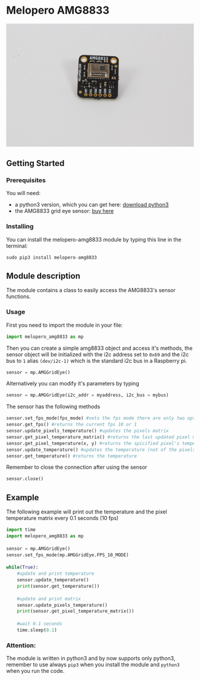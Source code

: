 # Melopero AMG8833
![melopero logo](images/sensor.jpg?raw=true)

## Getting Started
### Prerequisites
You will need:
- a python3 version, which you can get here: [download python3](https://www.python.org/downloads/)
- the AMG8833 grid eye sensor: [buy here](https://www.melopero.com/en/shop/sensori/melopero-amg8833-grid-eye-ir-array-breakout/)

### Installing
You can install the melopero-amg8833 module by typing this line in the terminal: 
```python
sudo pip3 install melopero-amg8833
```

## Module description
The module contains a class to easily access the AMG8833's sensor functions.

### Usage
First you need to import the module in your file: 
```python
import melopero_amg8833 as mp
```
Then you can create a simple amg8833 object and access it's methods, the sensor object will be initialized with the i2c address set to `0x69` and the i2c bus to `1` alias `(dev/i2c-1)` which is the standard i2c bus in a Raspberry pi. 
```python 
sensor = mp.AMGGridEye()
```
Alternatively you can modify it's parameters by typing
```python
sensor = mp.AMGGridEye(i2c_addr = myaddress, i2c_bus = mybus)
```

The sensor has the following methods
```python 
sensor.set_fps_mode(fps_mode) #sets the fps mode there are only two options: AMGGridEye.FPS_10_MODE or AMGGridEye.FPS_1_MODE 
sensor.get_fps() #returns the current fps 10 or 1
sensor.update_pixels_temperature() #updates the pixels matrix
sensor.get_pixel_temperature_matrix() #returns the last updated pixel matrix
sensor.get_pixel_temperature(x, y) #returns the spicified pixel's temperature
sensor.update_temperature() #updates the temperature (not of the pixels),theAMG8833 has a termistor
sensor.get_temperature() #returns the temperature
```
Remember to close the connection after using the sensor
```python 
sensor.close()
```

## Example
The following example will print out the temperature and the pixel temperature matrix every 0.1 seconds (10 fps)
```python 
import time
import melopero_amg8833 as mp

sensor = mp.AMGGridEye()
sensor.set_fps_mode(mp.AMGGridEye.FPS_10_MODE)

while(True):
    #update and print temperature
    sensor.update_temperature()
    print(sensor.get_temperature()) 

    #update and print matrix
    sensor.update_pixels_temperature()
    print(sensor.get_pixel_temperature_matrix())
    
    #wait 0.1 seconds
    time.sleep(0.1)
```

### Attention:

The module is written in python3 and by now supports only python3, remember to use always `pip3` when you install the module and `python3` when you run the code. 


